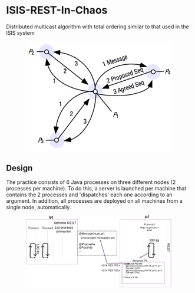 # ISIS-REST-In-Chaos
Distributed multicast algorithm with total ordering similar to that used in the ISIS system

<p align="center">
  <img src="images/ISIS.PNG" alt="How the ISIS algorithm works" width="400">
</p>

## Design
The practice consists of 6 Java processes on three different nodes (2 processes per machine). To do this, a server is launched per machine that contains the 2 processes and 'dispatches' each one according to an argument. In addition, all processes are deployed on all machines from a single node, automatically.

<p align="center">
  <img src="images/Design.PNG" alt="Design" width="400">
</p>

